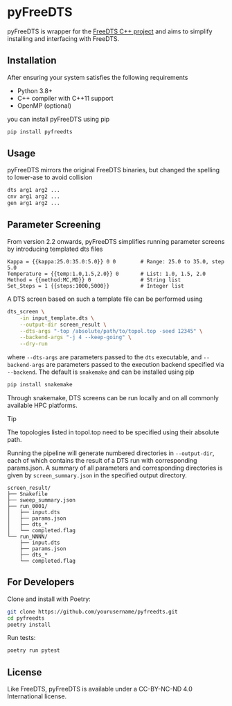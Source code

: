 # pyFreeDTS

pyFreeDTS is wrapper for the [FreeDTS C++ project](https://github.com/weria-pezeshkian/FreeDTS) and aims to simplify installing and interfacing with FreeDTS.

## Installation

After ensuring your system satisfies the following requirements

- Python 3.8+
- C++ compiler with C++11 support
- OpenMP (optional)

you can install pyFreeDTS using pip

```bash
pip install pyfreedts
```

## Usage

pyFreeDTS mirrors the original FreeDTS binaries, but changed the spelling to lower-ase to avoid collision

```bash
dts arg1 arg2 ...
cnv arg1 arg2 ...
gen arg1 arg2 ...
```

## Parameter Screening

From version 2.2 onwards, pyFreeDTS simplifies running parameter screens by introducing templated dts files

```
Kappa = {{kappa:25.0:35.0:5.0}} 0 0        # Range: 25.0 to 35.0, step 5.0
Temperature = {{temp:1.0,1.5,2.0}} 0       # List: 1.0, 1.5, 2.0
Method = {{method:MC,MD}} 0                # String list
Set_Steps = 1 {{steps:1000,5000}}          # Integer list
```

A DTS screen based on such a template file can be performed using

```bash
dts_screen \
    -in input_template.dts \
    --output-dir screen_result \
    --dts-args "-top /absolute/path/to/topol.top -seed 12345" \
    --backend-args "-j 4 --keep-going" \
    --dry-run
```
where `--dts-args` are parameters passed to the `dts` executable, and `--backend-args` are parameters passed to the execution backend specified via `--backend`. The default is `snakemake` and can be installed using pip

```bash
pip install snakemake
```

Through snakemake, DTS screens can be run locally and on all commonly available HPC platforms.

> [!TIP]
> The topologies listed in topol.top need to be specified using their absolute path.

Running the pipeline will generate numbered directories in `--output-dir`, each of which contains the result of a DTS run with corresponding params.json. A summary of all parameters and corresponding directories is given by `screen_summary.json` in the specified output directory.

```
screen_result/
├── Snakefile
├── sweep_summary.json
├── run_0001/
│   ├── input.dts
│   ├── params.json
│   ├── dts_*
│   └── completed.flag
└── run_NNNN/
    ├── input.dts
    ├── params.json
    ├── dts_*
    └── completed.flag
```

## For Developers

Clone and install with Poetry:

```bash
git clone https://github.com/yourusername/pyfreedts.git
cd pyfreedts
poetry install
```

Run tests:

```bash
poetry run pytest
```

## License

Like FreeDTS, pyFreeDTS is available under a CC-BY-NC-ND 4.0 International license.
